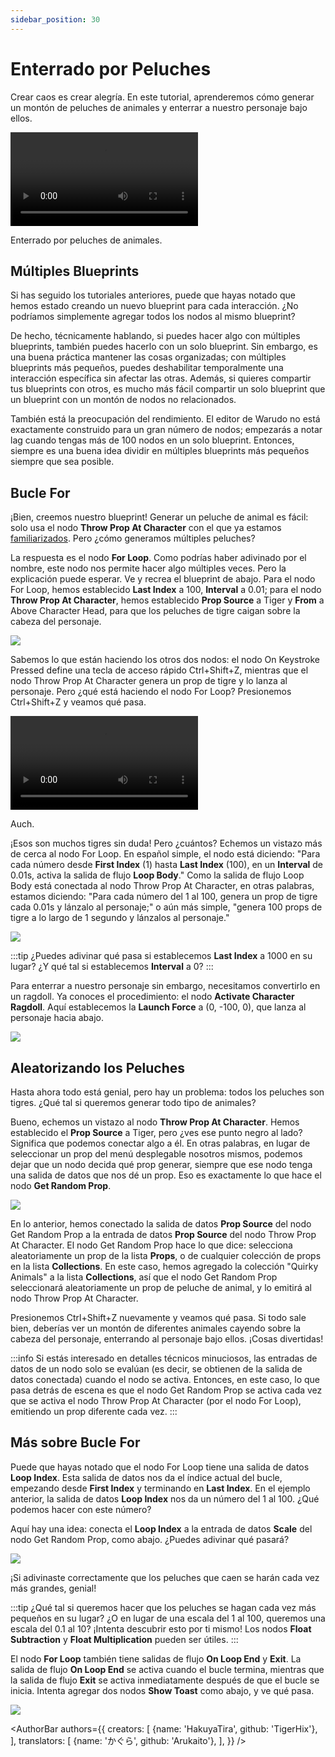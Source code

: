 ```yaml
---
sidebar_position: 30
---
```


# Enterrado por Peluches

Crear caos es crear alegría. En este tutorial, aprenderemos cómo generar un montón de peluches de animales y enterrar a nuestro personaje bajo ellos.

<div style={{width: '100%'}} className="video-box"><video controls loop src="/doc-img/buried.mp4" /></div>
<p class="img-desc">Enterrado por peluches de animales.</p>

## Múltiples Blueprints

Si has seguido los tutoriales anteriores, puede que hayas notado que hemos estado creando un nuevo blueprint para cada interacción. ¿No podríamos simplemente agregar todos los nodos al mismo blueprint?

De hecho, técnicamente hablando, si puedes hacer algo con múltiples blueprints, también puedes hacerlo con un solo blueprint. Sin embargo, es una buena práctica mantener las cosas organizadas; con múltiples blueprints más pequeños, puedes deshabilitar temporalmente una interacción específica sin afectar las otras. Además, si quieres compartir tus blueprints con otros, es mucho más fácil compartir un solo blueprint que un blueprint con un montón de nodos no relacionados.

También está la preocupación del rendimiento. El editor de Warudo no está exactamente construido para un gran número de nodos; empezarás a notar lag cuando tengas más de 100 nodos en un solo blueprint. Entonces, siempre es una buena idea dividir en múltiples blueprints más pequeños siempre que sea posible.

## Bucle For

¡Bien, creemos nuestro blueprint! Generar un peluche de animal es fácil: solo usa el nodo **Throw Prop At Character** con el que ya estamos [familiarizados](ragdoll.md). Pero ¿cómo generamos múltiples peluches?

La respuesta es el nodo **For Loop**. Como podrías haber adivinado por el nombre, este nodo nos permite hacer algo múltiples veces. Pero la explicación puede esperar. Ve y recrea el blueprint de abajo. Para el nodo For Loop, hemos establecido **Last Index** a 100, **Interval** a 0.01; para el nodo **Throw Prop At Character**, hemos establecido **Prop Source** a Tiger y **From** a Above Character Head, para que los peluches de tigre caigan sobre la cabeza del personaje.

![](/doc-img/en-blueprint-buried-1.png)

Sabemos lo que están haciendo los otros dos nodos: el nodo On Keystroke Pressed define una tecla de acceso rápido Ctrl+Shift+Z, mientras que el nodo Throw Prop At Character genera un prop de tigre y lo lanza al personaje. Pero ¿qué está haciendo el nodo For Loop? Presionemos Ctrl+Shift+Z y veamos qué pasa.

<div style={{width: '100%'}} className="video-box"><video controls loop src="/doc-img/buried-2.mp4" /></div>
<p class="img-desc">Auch.</p>

¡Esos son muchos tigres sin duda! Pero ¿cuántos? Echemos un vistazo más de cerca al nodo For Loop. En español simple, el nodo está diciendo: "Para cada número desde **First Index** (1) hasta **Last Index** (100), en un **Interval** de 0.01s, activa la salida de flujo **Loop Body**." Como la salida de flujo Loop Body está conectada al nodo Throw Prop At Character, en otras palabras, estamos diciendo: "Para cada número del 1 al 100, genera un prop de tigre cada 0.01s y lánzalo al personaje;" o aún más simple, "genera 100 props de tigre a lo largo de 1 segundo y lánzalos al personaje."

![](/doc-img/en-blueprint-buried-3.png)

:::tip
¿Puedes adivinar qué pasa si establecemos **Last Index** a 1000 en su lugar? ¿Y qué tal si establecemos **Interval** a 0?
:::

Para enterrar a nuestro personaje sin embargo, necesitamos convertirlo en un ragdoll. Ya conoces el procedimiento: el nodo **Activate Character Ragdoll**. Aquí establecemos la **Launch Force** a (0, -100, 0), que lanza al personaje hacia abajo.

![](/doc-img/en-blueprint-buried-4.png)

## Aleatorizando los Peluches

Hasta ahora todo está genial, pero hay un problema: todos los peluches son tigres. ¿Qué tal si queremos generar todo tipo de animales?

Bueno, echemos un vistazo al nodo **Throw Prop At Character**. Hemos establecido el **Prop Source** a Tiger, pero ¿ves ese punto negro al lado? Significa que podemos conectar algo a él. En otras palabras, en lugar de seleccionar un prop del menú desplegable nosotros mismos, podemos dejar que un nodo decida qué prop generar, siempre que ese nodo tenga una salida de datos que nos dé un prop. Eso es exactamente lo que hace el nodo **Get Random Prop**.

![](/doc-img/en-blueprint-buried-2.png)

En lo anterior, hemos conectado la salida de datos **Prop Source** del nodo Get Random Prop a la entrada de datos **Prop Source** del nodo Throw Prop At Character. El nodo Get Random Prop hace lo que dice: selecciona aleatoriamente un prop de la lista **Props**, o de cualquier colección de props en la lista **Collections**. En este caso, hemos agregado la colección "Quirky Animals" a la lista **Collections**, así que el nodo Get Random Prop seleccionará aleatoriamente un prop de peluche de animal, y lo emitirá al nodo Throw Prop At Character.

Presionemos Ctrl+Shift+Z nuevamente y veamos qué pasa. Si todo sale bien, deberías ver un montón de diferentes animales cayendo sobre la cabeza del personaje, enterrando al personaje bajo ellos. ¡Cosas divertidas!

:::info
Si estás interesado en detalles técnicos minuciosos, las entradas de datos de un nodo solo se evalúan (es decir, se obtienen de la salida de datos conectada) cuando el nodo se activa. Entonces, en este caso, lo que pasa detrás de escena es que el nodo Get Random Prop se activa cada vez que se activa el nodo Throw Prop At Character (por el nodo For Loop), emitiendo un prop diferente cada vez.
:::

## Más sobre Bucle For

Puede que hayas notado que el nodo For Loop tiene una salida de datos **Loop Index**. Esta salida de datos nos da el índice actual del bucle, empezando desde **First Index** y terminando en **Last Index**. En el ejemplo anterior, la salida de datos **Loop Index** nos da un número del 1 al 100. ¿Qué podemos hacer con este número?

Aquí hay una idea: conecta el **Loop Index** a la entrada de datos **Scale** del nodo Get Random Prop, como abajo. ¿Puedes adivinar qué pasará?

![](/doc-img/en-blueprint-buried-5.png)

¡Si adivinaste correctamente que los peluches que caen se harán cada vez más grandes, genial!

:::tip
¿Qué tal si queremos hacer que los peluches se hagan cada vez más pequeños en su lugar? ¿O en lugar de una escala del 1 al 100, queremos una escala del 0.1 al 10? ¡Intenta descubrir esto por ti mismo! Los nodos **Float Subtraction** y **Float Multiplication** pueden ser útiles.
:::

El nodo **For Loop** también tiene salidas de flujo **On Loop End** y **Exit**. La salida de flujo **On Loop End** se activa cuando el bucle termina, mientras que la salida de flujo **Exit** se activa inmediatamente después de que el bucle se inicia. Intenta agregar dos nodos **Show Toast** como abajo, y ve qué pasa.

![](/doc-img/en-blueprint-buried-6.png)

<AuthorBar authors={{
  creators: [
    {name: 'HakuyaTira', github: 'TigerHix'},
  ],
  translators: [
    {name: 'かぐら', github: 'Arukaito'},
  ],
}} />
